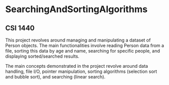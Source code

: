 # SearchingAndSortingAlgorithms
## CSI 1440
This project revolves around managing and manipulating a dataset of Person objects. The main functionalities involve reading Person data from a file, sorting this data by age and name, searching for specific people, and displaying sorted/searched results. 

The main concepts demonstrated in the project revolve around data handling, file I/O, pointer manipulation, sorting algorithms (selection sort and bubble sort), and searching (linear search).
